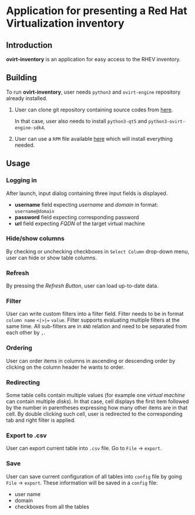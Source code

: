 # Application for presenting a Red Hat Virtualization inventory

## Introduction
__ovirt-inventory__ is an application for easy access to the RHEV inventory.

## Building
To run __ovirt-inventory__, user needs `python3` and `ovirt-engine` repository already installed.
1. User can clone git repository containing source codes from [here](https://github.com/xmacko10/IBP).
	
    In that case, user also needs to install `python3-qt5` and `python3-ovirt-engine-sdk4`.
2. User can use a `RPM` file available [here](https://github.com/xmacko10/IBP) which will install everything needed.

## Usage
### Logging in
After launch, input dialog containing three input fields is displayed.
- __username__ field expecting _username_ and _domain_ in format: `username@domain`
- __password__ field expecting corresponding password
- __url__ field expecting _FQDN_ of the target virtual machine

### Hide/show columns
By checking or unchecking checkboxes in `Select Column` drop-down menu, user can hide or show table columns.

### Refresh
By pressing the _Refresh Button_, user can load up-to-date data.

### Filter
User can write custom filters into a filter field. Filter needs to be in format `column name` `<|>|=` `value`.
Filter supports evaluating multiple filters at the same time. All sub-filters are in `AND` relation and need to be separated from each other by `,`.

### Ordering
User can order items in columns in ascending or descending order by clicking on the column header he wants to order.

### Redirecting
Some table cells contain multiple values (for example one _virtual machine_ can contain multiple _disks_). In that case, cell displays the first item followed by the number in parentheses
expressing how many other items are in that cell. By double clicking such cell, user is redirected to the corresponding tab and right filter is applied.

### Export to .csv
User can export current table into `.csv` file. Go to `File` -> `export`.

### Save
User can save current configuration of all tables into `config` file by going `File` -> `export`.
These information will be saved in a `config` file:
- user name
- domain
- checkboxes from all the tables 
